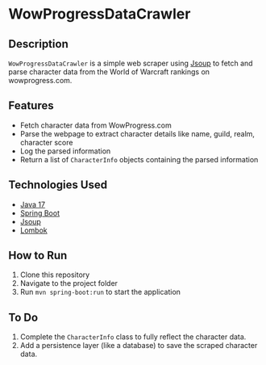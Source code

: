 # WowProgressDataCrawler

## Description

`WowProgressDataCrawler` is a simple web scraper using [Jsoup](https://jsoup.org/) to fetch and parse character data from the World of Warcraft rankings on wowprogress.com.

## Features

* Fetch character data from WowProgress.com
* Parse the webpage to extract character details like name, guild, realm, character score
* Log the parsed information
* Return a list of `CharacterInfo` objects containing the parsed information

## Technologies Used

* [Java 17](https://openjdk.java.net/projects/jdk/17/)
* [Spring Boot](https://spring.io/projects/spring-boot)
* [Jsoup](https://jsoup.org/)
* [Lombok](https://projectlombok.org/)

## How to Run

1. Clone this repository
2. Navigate to the project folder
3. Run `mvn spring-boot:run` to start the application

## To Do

1. Complete the `CharacterInfo` class to fully reflect the character data.
2. Add a persistence layer (like a database) to save the scraped character data.
